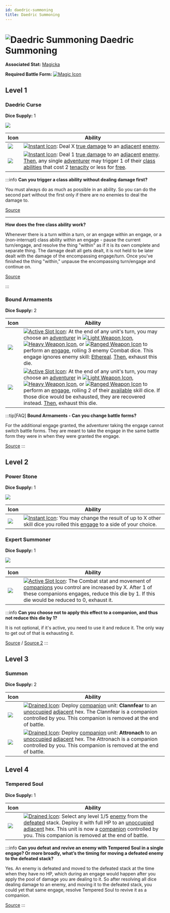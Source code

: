 ```yaml
---
id: daedric-summoning
title: Daedric Summoning
---
```


# <img src="/icons/skills/daedric-summoning/icon.png" alt="Daedric Summoning" className="icon-svg" /> Daedric Summoning

**Associated Stat:** [Magicka](/docs/adventurer/stats/magicka)

**Required Battle Form:** [<img src="/icons/magic.svg" alt="Magic Icon" className="icon-svg" />](/docs/battles/battle-forms/magic)

## Level 1

### Daedric Curse

**Dice Supply:** 1

<img src="/icons/skills/daedric-summoning/daedric-curse-all-results.png" className="skill-icon" />

| Icon                                                                                     | Ability                                                                                                                                                                                                                                                                                                                                                                                                                                                                                      |
| ---------------------------------------------------------------------------------------- | -------------------------------------------------------------------------------------------------------------------------------------------------------------------------------------------------------------------------------------------------------------------------------------------------------------------------------------------------------------------------------------------------------------------------------------------------------------------------------------------- |
| <img src="/icons/skills/daedric-summoning/daedric-curse-1.png" className="skill-icon" /> | [<img src="/icons/instant.svg" alt="Instant Icon" className="icon-svg" />](/docs/glossary/instant): Deal X [true damage](/docs/glossary/true-damage) to an [adjacent](/docs/glossary/adjacent) [enemy](/docs/glossary/enemy).                                                                                                                                                                                                                                                                |
| <img src="/icons/skills/daedric-summoning/daedric-curse-2.png" className="skill-icon" /> | [<img src="/icons/instant.svg" alt="Instant Icon" className="icon-svg" />](/docs/glossary/instant): Deal 1 [true damage](/docs/glossary/true-damage) to an [adjacent](/docs/glossary/adjacent) [enemy](/docs/glossary/enemy). [Then](/docs/glossary/then), any single [adventurer](/docs/glossary/adventurer) may trigger 1 of their [class abilities](/docs/battles/adventurer-turn/class-ability) that cost 2 [tenacity](/docs/glossary/tenacity) or less for [free](/docs/glossary/free). |

:::info
**Can you trigger a class ability without dealing damage first?**

You must always do as much as possible in an ability. So you can do the second part without the first only if there are no enemies to deal the damage to.

<a href="https://discord.com/channels/273472391403798528/1361396124782694450/1372223420774879282" target="_blank">Source</a>

---

**How does the free class ability work?**

Whenever there is a turn within a turn, or an engage within an engage, or a (non-interrupt) class ability within an engage - pause the current turn/engage, and resolve the thing "within" as if it is its own complete and separate thing. The damage dealt all gets dealt, it is not held to be later dealt with the damage of the encompassing engage/turn. Once you've finished the thing "within," unpause the encompassing turn/engage and continue on.

<a href="https://support.chiptheorygames.com/support/solutions/articles/33000295108" target="_blank">Source</a>

:::

### Bound Armaments

**Dice Supply:** 2

| Icon                                                                                       | Ability                                                                                                                                                                                                                                                                                                                                                                                                                                                                                                                                                                                                                                                                                                                                                                                                                                                       |
| ------------------------------------------------------------------------------------------ | ------------------------------------------------------------------------------------------------------------------------------------------------------------------------------------------------------------------------------------------------------------------------------------------------------------------------------------------------------------------------------------------------------------------------------------------------------------------------------------------------------------------------------------------------------------------------------------------------------------------------------------------------------------------------------------------------------------------------------------------------------------------------------------------------------------------------------------------------------------- |
| <img src="/icons/skills/daedric-summoning/bound-armaments-1.png" className="skill-icon" /> | [<img src="/icons/active-slot.svg" alt="Active Slot Icon" className="icon-svg" />](/docs/glossary/active-slot): At the end of any unit's turn, you may choose an [adventurer](/docs/glossary/adventurer) in [<img src="/icons/light-weapon.svg" alt="Light Weapon Icon" className="icon-svg" />](/docs/battles/battle-forms/light-weapon), [<img src="/icons/heavy-weapon.svg" alt="Heavy Weapon Icon" className="icon-svg" />](/docs/battles/battle-forms/heavy-weapon), or [<img src="/icons/ranged-weapon.svg" alt="Ranged Weapon Icon" className="icon-svg" />](/docs/battles/battle-forms/ranged-weapon) to perform an [engage](/docs/battles/adventurer-turn/engage), rolling 3 enemy Combat dice. This engage ignores enemy skill: [Ethereal](/docs/battles/enemy-skills/ethereal). [Then](/docs/glossary/then), exhaust this die.                     |
| <img src="/icons/skills/daedric-summoning/bound-armaments-2.png" className="skill-icon" /> | [<img src="/icons/active-slot.svg" alt="Active Slot Icon" className="icon-svg" />](/docs/glossary/active-slot): At the end of any unit's turn, you may choose an [adventurer](/docs/glossary/adventurer) in [<img src="/icons/light-weapon.svg" alt="Light Weapon Icon" className="icon-svg" />](/docs/battles/battle-forms/light-weapon), [<img src="/icons/heavy-weapon.svg" alt="Heavy Weapon Icon" className="icon-svg" />](/docs/battles/battle-forms/heavy-weapon), or [<img src="/icons/ranged-weapon.svg" alt="Ranged Weapon Icon" className="icon-svg" />](/docs/battles/battle-forms/ranged-weapon) to perform an [engage](/docs/battles/adventurer-turn/engage), rolling 2 of their [available](/docs/glossary/available) skill dice. If those dice would be exhausted, they are recovered instead. [Then](/docs/glossary/then), exhaust this die. |

:::tip[FAQ]
**Bound Armaments - Can you change battle forms?**

For the additional engage granted, the adventurer taking the engage cannot switch battle forms. They are meant to take the engage in the same battle form they were in when they were granted the engage.

<a href="https://support.chiptheorygames.com/support/solutions/articles/33000291971" target="_blank">Source</a>
:::

## Level 2

### Power Stone

**Dice Supply:** 1

<img src="/icons/skills/daedric-summoning/power-stone-all-results.png" className="skill-icon" />

| Icon                                                                                 | Ability                                                                                                                                                                                                                                            |
| ------------------------------------------------------------------------------------ | -------------------------------------------------------------------------------------------------------------------------------------------------------------------------------------------------------------------------------------------------- |
| <img src="/icons/skills/daedric-summoning/power-stone.png" className="skill-icon" /> | [<img src="/icons/instant.svg" alt="Instant Icon" className="icon-svg" />](/docs/glossary/instant): You may change the result of up to X other skill dice you rolled this [engage](/docs/battles/adventurer-turn/engage) to a side of your choice. |

### Expert Summoner

**Dice Supply:** 1

<img src="/icons/skills/daedric-summoning/expert-summoner-all-results.png" className="skill-icon" />

| Icon                                                                                     | Ability                                                                                                                                                                                                                                                                                                                          |
| ---------------------------------------------------------------------------------------- | -------------------------------------------------------------------------------------------------------------------------------------------------------------------------------------------------------------------------------------------------------------------------------------------------------------------------------- |
| <img src="/icons/skills/daedric-summoning/expert-summoner.png" className="skill-icon" /> | [<img src="/icons/active-slot.svg" alt="Active Slot Icon" className="icon-svg" />](/docs/glossary/active-slot): The Combat stat and movement of [companions](/docs/glossary/companion) you control are increased by X. After 1 of these companions engages, reduce this die by 1. If this die would be reduced to 0, exhaust it. |

:::info
**Can you choose not to apply this effect to a companion, and thus not reduce this die by 1?**

It is not optional, if it's active, you need to use it and reduce it. The only way to get out of that is exhausting it.

<a href="https://discord.com/channels/273472391403798528/1361396124782694450/1372226530864005250" target="_blank">Source</a> / <a href="https://discord.com/channels/273472391403798528/1392918916820369549/1400152445296054422" target="_blank">Source 2</a>
:::

## Level 3

### Summon

**Dice Supply:** 2

| Icon                                                                              | Ability                                                                                                                                                                                                                                                                                                                                                   |
| --------------------------------------------------------------------------------- | --------------------------------------------------------------------------------------------------------------------------------------------------------------------------------------------------------------------------------------------------------------------------------------------------------------------------------------------------------- |
| <img src="/icons/skills/daedric-summoning/summon-1.png" className="skill-icon" /> | [<img src="/icons/drained.svg" alt="Drained Icon" className="icon-svg" />](/docs/glossary/drained): Deploy [companion](/docs/glossary/companion) unit: **Clannfear** to an [unoccupied](/docs/glossary/occupied) [adjacent](/docs/glossary/adjacent) hex. The Clannfear is a companion controlled by you. This companion is removed at the end of battle. |
| <img src="/icons/skills/daedric-summoning/summon-2.png" className="skill-icon" /> | [<img src="/icons/drained.svg" alt="Drained Icon" className="icon-svg" />](/docs/glossary/drained): Deploy [companion](/docs/glossary/companion) unit: **Attronach** to an [unoccupied](/docs/glossary/occupied) [adjacent](/docs/glossary/adjacent) hex. The Attronach is a companion controlled by you. This companion is removed at the end of battle. |

## Level 4

### Tempered Soul

**Dice Supply:** 1

| Icon                                                                                   | Ability                                                                                                                                                                                                                                                                                                                                                                                                                                            |
| -------------------------------------------------------------------------------------- | -------------------------------------------------------------------------------------------------------------------------------------------------------------------------------------------------------------------------------------------------------------------------------------------------------------------------------------------------------------------------------------------------------------------------------------------------- |
| <img src="/icons/skills/daedric-summoning/tempered-soul.png" className="skill-icon" /> | [<img src="/icons/drained.svg" alt="Drained Icon" className="icon-svg" />](/docs/glossary/drained): Select any level 1/5 [enemy](/docs/glossary/enemy) from the [defeated](/docs/glossary/defeated) stack. Deploy it with full HP to an [unoccupied](/docs/glossary/occupied) [adjacent](/docs/glossary/adjacent) hex. This unit is now a [companion](/docs/glossary/companion) controlled by you. This companion is removed at the end of battle. |

:::info
**Can you defeat and revive an enemy with Tempered Soul in a single engage? Or more broadly, what’s the timing for moving a defeated enemy to the defeated stack?**

Yes. An enemy is defeated and moved to the defeated stack at the time when they have no HP, which during an engage would happen after you apply the pool of damage you are dealing to it. So after resolving all dice dealing damage to an enemy, and moving it to the defeated stack, you could yet that same engage, resolve Tempered Soul to revive it as a companion.

<a href="https://discord.com/channels/273472391403798528/1361396124782694450/1387183203730587790" target="_blank">Source</a>
:::
